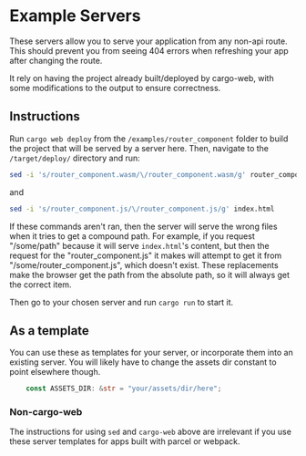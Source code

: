# Example Servers

These servers allow you to serve your application from any non-api route.
This should prevent you from seeing 404 errors when refreshing your app after changing the route.

It rely on having the project already built/deployed by cargo-web, with some modifications to the output to ensure correctness.

## Instructions

Run `cargo web deploy` from the `/examples/router_component` folder to build the project that will be served by a server here.
Then, navigate to the `/target/deploy/` directory and run:
```sh
sed -i 's/router_component.wasm/\/router_component.wasm/g' router_component.js
```
and
```sh
sed -i 's/router_component.js/\/router_component.js/g' index.html
```
If these commands aren't ran, then the server will serve the wrong files when it tries to get a compound path.
For example, if you request "/some/path" because it will serve `index.html`'s content, but then the request for the "router_component.js" it makes will attempt to get it from "/some/router_component.js", which doesn't exist.
These replacements make the browser get the path from the absolute path, so it will always get the correct item.

Then go to your chosen server and run `cargo run` to start it.

## As a template

You can use these as templates for your server, or incorporate them into an existing server.
You will likely have to change the assets dir constant to point elsewhere though.
```rust
    const ASSETS_DIR: &str = "your/assets/dir/here";
```

### Non-cargo-web
The instructions for using `sed` and `cargo-web` above are irrelevant if you use these server templates for apps built with parcel or webpack.
